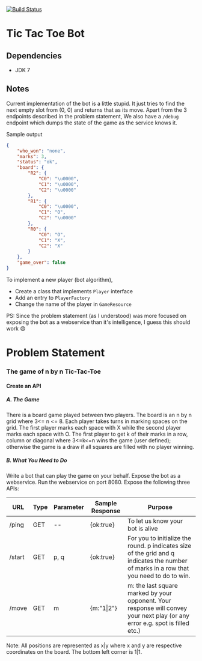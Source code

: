 [![Build Status](https://snap-ci.com/ashwanthkumar/ventursity-107/branch/master/build_image)](https://snap-ci.com/ashwanthkumar/ventursity-107/branch/master)

# Tic Tac Toe Bot

## Dependencies
- JDK 7

## Notes
Current implementation of the bot is a little stupid. It just tries to find the next empty slot from (0, 0) and returns that as its move. Apart from the 3 endpoints described in the problem statement,
We also have a `/debug` endpoint which dumps the state of the game as the service knows it.

Sample output
```json
{
    "who_won": "none",
    "marks": 3,
    "status": "ok",
    "board": {
        "R2": {
            "C0": "\u0000",
            "C1": "\u0000",
            "C2": "\u0000"
        },
        "R1": {
            "C0": "\u0000",
            "C1": "O",
            "C2": "\u0000"
        },
        "R0": {
            "C0": "O",
            "C1": "X",
            "C2": "X"
        }
    },
    "game_over": false
}
```

To implement a new player (bot algorithm),
- Create a class that implements `Player` interface
- Add an entry to `PlayerFactory`
- Change the name of the player in `GameResource`

PS: Since the problem statement (as I understood) was more focused on exposing the bot as a webservice than it's intelligence, I guess this should work :smile:

# Problem Statement
### The game of n by n Tic-Tac-Toe
#### Create an API

##### A. The Game

There is a board game played between two players. The board is an n by n grid where 3<= n <= 8.
Each player takes turns in marking spaces on the grid. The first player marks each space with X while the second player marks each space with O.
The first player to get k of their marks in a row, column or diagonal where 3<=k<=n wins the game (user defined); otherwise the game is a draw if all squares are filled with no player winning.

##### B. What You Need to Do

Write a bot that can play the game on your behalf. Expose the bot as a webservice.
Run the webservice on port 8080. Expose the following three APIs:

|   URL |   Type    |   Parameter   |   Sample Response |   Purpose |
| ---   | ---       |   ---         |   ---             | ---       |
|   /ping   |   GET |   --  |   {ok:true}   |   To let us know your bot is alive
|   /start	|   GET |p, q   |   {ok:true}   |   For you to initialize the round. p indicates size of the grid and q indicates the number of marks in a row that you need to do to win.
|   /move	|   GET |m  |   {m:"1&#124;2"}   |   m: the last square marked by your opponent. Your response will convey your next play (or any error e.g. spot is filled etc.)


Note: All positions are represented as x|y where x and y are respective coordinates on the board. The bottom left corner is 1|1.
